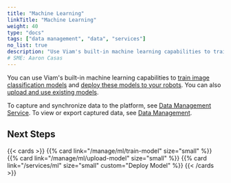 ```yaml
---
title: "Machine Learning"
linkTitle: "Machine Learning"
weight: 40
type: "docs"
tags: ["data management", "data", "services"]
no_list: true
description: "Use Viam's built-in machine learning capabilities to train image classification models and deploy these models to your robots."
# SME: Aaron Casas
---
```


You can use Viam's built-in machine learning capabilities to [train image classification models](train-model/) and [deploy these models to your robots](../../services/ml/).
You can also [upload and use existing models](upload-model/).

To capture and synchronize data to the platform, see [Data Management Service](../../services/data/).
To view or export captured data, see [Data Management](../data/).

## Next Steps

{{< cards >}}
  {{% card link="/manage/ml/train-model" size="small" %}}
  {{% card link="/manage/ml/upload-model" size="small" %}}
  {{% card link="/services/ml" size="small" custom="Deploy Model" %}}
{{< /cards >}}
